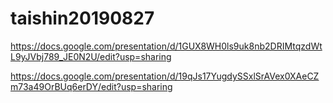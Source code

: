 # taishin20190827

https://docs.google.com/presentation/d/1GUX8WH0ls9uk8nb2DRIMtqzdWtL9yJVbj789_JE0N2U/edit?usp=sharing

https://docs.google.com/presentation/d/19qJs17YugdySSxlSrAVex0XAeCZm73a49OrBUq6erDY/edit?usp=sharing
